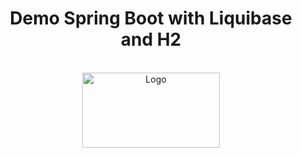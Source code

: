 <div id="top" align="center">
  <h1> Demo Spring Boot with Liquibase and H2 </h1>
</div>

<br />
<div align="center">
  <a>
    <img src="image/logo.png" alt="Logo" width="220" height="120">
  </a>
 

</div>
